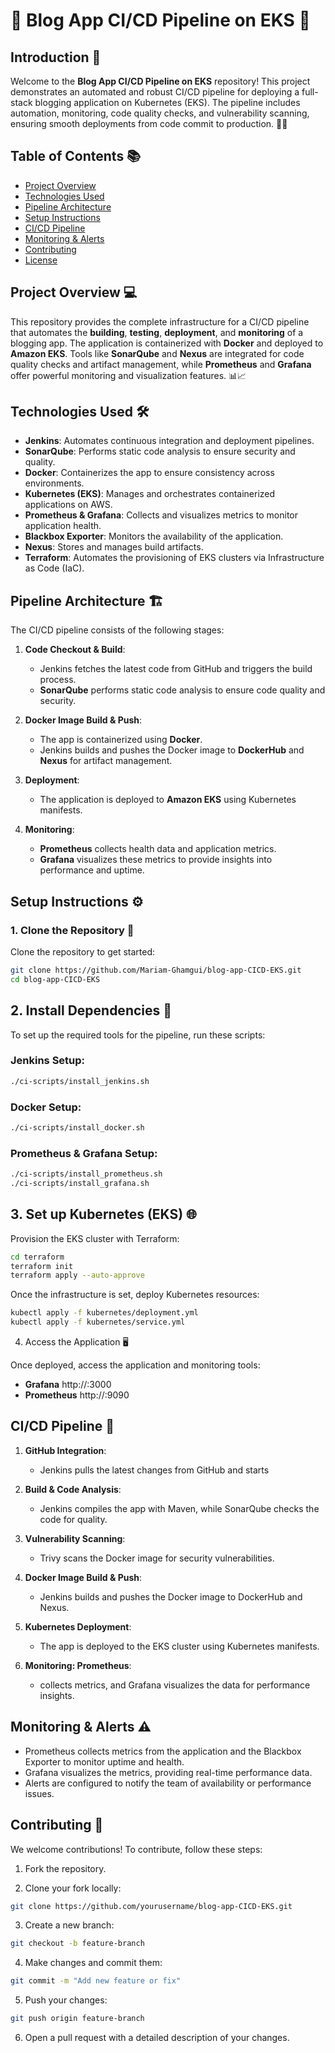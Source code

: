 # 🎉 Blog App CI/CD Pipeline on EKS 🚀

## Introduction 📝

Welcome to the **Blog App CI/CD Pipeline on EKS** repository! This project demonstrates an automated and robust CI/CD pipeline for deploying a full-stack blogging application on Kubernetes (EKS). The pipeline includes automation, monitoring, code quality checks, and vulnerability scanning, ensuring smooth deployments from code commit to production. 🔧✨

## Table of Contents 📚

- [Project Overview](#project-overview)
- [Technologies Used](#technologies-used)
- [Pipeline Architecture](#pipeline-architecture)
- [Setup Instructions](#setup-instructions)
- [CI/CD Pipeline](#cicd-pipeline)
- [Monitoring & Alerts](#monitoring--alerts)
- [Contributing](#contributing)
- [License](#license)

## Project Overview 💻

This repository provides the complete infrastructure for a CI/CD pipeline that automates the **building**, **testing**, **deployment**, and **monitoring** of a blogging app. The application is containerized with **Docker** and deployed to **Amazon EKS**. Tools like **SonarQube** and **Nexus** are integrated for code quality checks and artifact management, while **Prometheus** and **Grafana** offer powerful monitoring and visualization features. 📊📈

## Technologies Used 🛠️

- **Jenkins**: Automates continuous integration and deployment pipelines.
- **SonarQube**: Performs static code analysis to ensure security and quality.
- **Docker**: Containerizes the app to ensure consistency across environments.
- **Kubernetes (EKS)**: Manages and orchestrates containerized applications on AWS.
- **Prometheus & Grafana**: Collects and visualizes metrics to monitor application health.
- **Blackbox Exporter**: Monitors the availability of the application.
- **Nexus**: Stores and manages build artifacts.
- **Terraform**: Automates the provisioning of EKS clusters via Infrastructure as Code (IaC).

## Pipeline Architecture 🏗️

The CI/CD pipeline consists of the following stages:

1. **Code Checkout & Build**:
   - Jenkins fetches the latest code from GitHub and triggers the build process.
   - **SonarQube** performs static code analysis to ensure code quality and security.

2. **Docker Image Build & Push**:
   - The app is containerized using **Docker**.
   - Jenkins builds and pushes the Docker image to **DockerHub** and **Nexus** for artifact management.

3. **Deployment**:
   - The application is deployed to **Amazon EKS** using Kubernetes manifests.

4. **Monitoring**:
   - **Prometheus** collects health data and application metrics.
   - **Grafana** visualizes these metrics to provide insights into performance and uptime.

## Setup Instructions ⚙️

### 1. Clone the Repository 🔁

Clone the repository to get started:

```bash
git clone https://github.com/Mariam-Ghamgui/blog-app-CICD-EKS.git
cd blog-app-CICD-EKS
```

## 2. Install Dependencies 🔌

To set up the required tools for the pipeline, run these scripts:

### Jenkins Setup:
```bash
./ci-scripts/install_jenkins.sh 
```

### Docker Setup:
```bash
./ci-scripts/install_docker.sh
```

### Prometheus & Grafana Setup:
```bash
./ci-scripts/install_prometheus.sh
./ci-scripts/install_grafana.sh
```

## 3. Set up Kubernetes (EKS) 🌐

Provision the EKS cluster with Terraform:
```bash
cd terraform
terraform init
terraform apply --auto-approve
```

Once the infrastructure is set, deploy Kubernetes resources:
```bash
kubectl apply -f kubernetes/deployment.yml
kubectl apply -f kubernetes/service.yml
```

4. Access the Application 🖥️

Once deployed, access the application and monitoring tools:
   - **Grafana** http://<your-server-ip>:3000
   - **Prometheus** http://<your-server-ip>:9090

## CI/CD Pipeline 🎯   

1. **GitHub Integration**:
   - Jenkins pulls the latest changes from GitHub and starts 

2. **Build & Code Analysis**:
   - Jenkins compiles the app with Maven, while SonarQube checks the code for quality.

3. **Vulnerability Scanning**:
   - Trivy scans the Docker image for security vulnerabilities.

4. **Docker Image Build & Push**:
   - Jenkins builds and pushes the Docker image to DockerHub and Nexus.

5. **Kubernetes Deployment**:
   - The app is deployed to the EKS cluster using Kubernetes manifests.

6. **Monitoring: Prometheus**:
   - collects metrics, and Grafana visualizes the data for performance insights.  

## Monitoring & Alerts ⚠️ 

   - Prometheus collects metrics from the application and the Blackbox Exporter to monitor uptime and health.
   - Grafana visualizes the metrics, providing real-time performance data.
   - Alerts are configured to notify the team of availability or performance issues.

## Contributing 🤝

We welcome contributions! To contribute, follow these steps:

1. Fork the repository.

2. Clone your fork locally:
```bash
git clone https://github.com/yourusername/blog-app-CICD-EKS.git
```

3. Create a new branch:
```bash
git checkout -b feature-branch
```

4. Make changes and commit them:
```bash
git commit -m "Add new feature or fix"
```

5. Push your changes:
```bash
git push origin feature-branch
```

6. Open a pull request with a detailed description of your changes. 

 